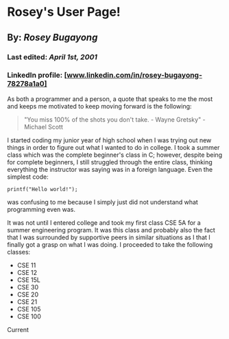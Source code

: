 # Rosey's User Page!

## By: _Rosey Bugayong_

### Last edited: _April 1st, 2001_

### LinkedIn profile: [www.linkedin.com/in/rosey-bugayong-78278a1a0]

As both a programmer and a person, a quote that speaks to me the most and keeps me motivated to keep moving forward is the following:

> "You miss 100% of the shots you don't take. - Wayne Gretsky" - Michael Scott

I started coding my junior year of high school when I was trying out new things in order to figure out what I wanted to do in college. I took a summer class which was the complete beginner's class in C; however, despite being for complete beginners, I still struggled through the entire class, thinking everything the instructor was saying was in a foreign language. Even the simplest code:

`printf("Hello world!");`

was confusing to me because I simply just did not understand what programming even was.

It was not until I entered college and took my first class CSE 5A for a summer engineering program. It was this class and probably also the fact that I was surrounded by supportive peers in similar situations as I that I finally got a grasp on what I was doing. I proceeded to take the following classes:

- CSE 11
- CSE 12
- CSE 15L
- CSE 30
- CSE 20
- CSE 21
- CSE 105
- CSE 100

Current
